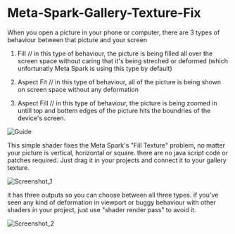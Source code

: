 # Meta-Spark-Gallery-Texture-Fix

When you open a picture in your phone or computer, there are 3 types of behaviour between that picture and your screen

1. Fill // in this type of behaviour, the picture is being filled all over the screen space without caring that it's being streched or deformed (which unfortunatly Meta Spark is using this type by default)

2. Aspect Fit // in this type of behaviour, all of the picture is being shown on screen space without any deformation

3. Aspect Fill // in this type of behaviour, the picture is being zoomed in untill top and bottem edges of the picture hits the boundries of the device's screen.

![Guide](https://user-images.githubusercontent.com/80382116/216987389-0ca8cdb6-d5fc-4813-969a-3e3a66a1de79.jpeg)

This simple shader fixes the Meta Spark's "Fill Texture" problem, no matter your picture is vertical, horizontal or square. there are no java script code or patches required. Just drag it in your projects and connect it to your gallery texture.

![Screenshot_1](https://user-images.githubusercontent.com/80382116/216993547-97b27fa5-2959-457d-8bec-cc40a3bc7343.png)

it has three outputs so you can choose between all three types. if you've seen any kind of deformation in viewport or buggy behaviour with other shaders in your project, just use "shader render pass" to avoid it.

![Screenshot_2](https://user-images.githubusercontent.com/80382116/216994976-12026dde-6b1f-4007-99a8-cda883fc1144.png)
